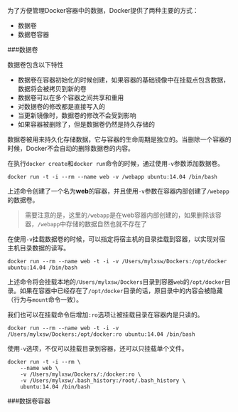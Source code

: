 为了方便管理Docker容器中的数据，Docker提供了两种主要的方式：

- 数据卷
- 数据卷容器

###数据卷

数据卷包含以下特性

- 数据卷在容器初始化的时候创建，如果容器的基础镜像中在挂载点包含数据，数据将会被拷贝到新的卷
- 数据卷可以在多个容器之间共享和重用
- 对数据卷的修改都是直接写入的
- 当更新镜像时，数据卷的修改不会受到影响
- 如果容器被删除了，但是数据卷仍然是持久存储的

数据卷被用来持久化存储数据，它与容器的生命周期是独立的。当删除一个容器的时候，Docker不会自动的删除数据卷的内容。

在执行`docker create`和`docker run`命令的时候，通过使用`-v`参数添加数据卷。

	docker run -t -i --rm --name web -v /webapp ubuntu:14.04 /bin/bash

上述命令创建了一个名为**web**的容器，并且使用`-v`参数在容器内部创建了`/webapp`的数据卷。

> 需要注意的是，这里的`/webapp`是在web容器内部创建的，如果删除该容器，`/webapp`中存储的数据自然也就不存在了

在使用`-v`挂载数据卷的时候，可以指定将宿主机的目录挂载到容器，以实现对宿主机目录数据的读写。

	docker run --rm --name web -t -i -v /Users/mylxsw/Dockers:/opt/docker ubuntu:14.04 /bin/bash

上述命令将会挂载本地的`/Users/mylxsw/Dockers`目录到容器`web`的`/opt/docker`目录。如果在容器中已经存在了`/opt/docker`目录的话，原目录中的内容会被隐藏（行为与`mount`命令一致）。

我们也可以在挂载命令后增加`:ro`选项让被挂载目录在容器内是只读的。

	docker run --rm --name web -t -i -v /Users/mylxsw/Dockers:/opt/docker:ro ubuntu:14.04 /bin/bash

使用`-v`选项，不仅可以挂载目录到容器，还可以只挂载单个文件。

	docker run -t -i --rm \
        --name web \
        -v /Users/mylxsw/Dockers/:/docker:ro \
        -v /Users/mylxsw/.bash_history:/root/.bash_history \
        ubuntu:14.04 /bin/bash

###数据卷容器



